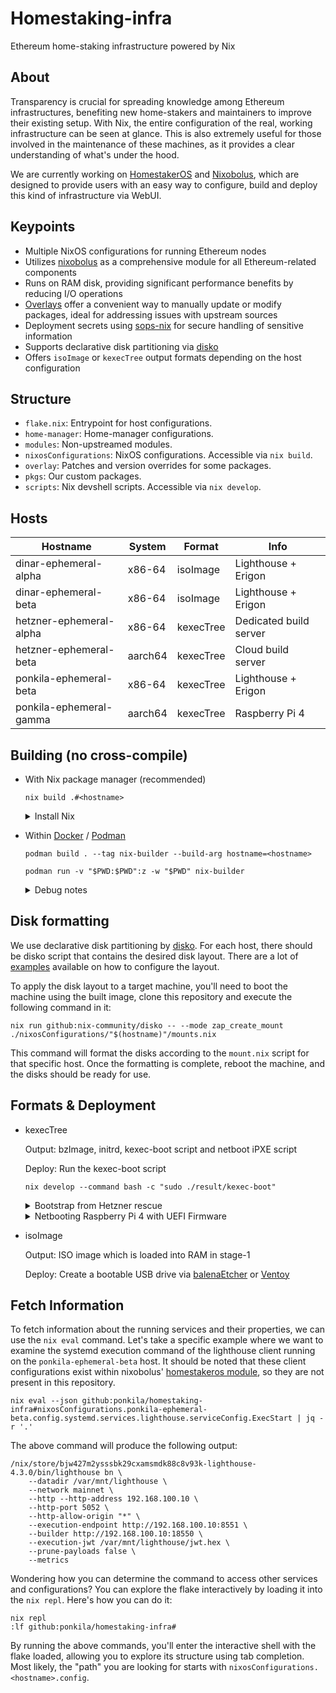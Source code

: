 # Homestaking-infra
Ethereum home-staking infrastructure powered by Nix

## About
Transparency is crucial for spreading knowledge among Ethereum infrastructures, benefiting new home-stakers and maintainers to improve their existing setup. With Nix, the entire configuration of the real, working infrastructure can be seen at glance. This is also extremely useful for those involved in the maintenance of these machines, as it provides a clear understanding of what's under the hood.

We are currently working on [HomestakerOS](https://github.com/ponkila/HomestakerOS) and [Nixobolus](https://github.com/ponkila/nixobolus), which are designed to provide users with an easy way to configure, build and deploy this kind of infrastructure via WebUI.

## Keypoints
- Multiple NixOS configurations for running Ethereum nodes
- Utilizes [nixobolus](https://github.com/ponkila/nixobolus) as a comprehensive module for all Ethereum-related components
- Runs on RAM disk, providing significant performance benefits by reducing I/O operations
- [Overlays](https://nixos.wiki/wiki/Overlays) offer a convenient way to manually update or modify packages, ideal for addressing issues with upstream sources
- Deployment secrets using [sops-nix](https://github.com/Mic92/sops-nix) for secure handling of sensitive information
- Supports declarative disk partitioning via [disko](https://github.com/nix-community/disko)
- Offers `isoImage` or `kexecTree` output formats depending on the host configuration

## Structure
- `flake.nix`: Entrypoint for host configurations.
- `home-manager`: Home-manager configurations.
- `modules`: Non-upstreamed modules.
- `nixosConfigurations`: NixOS configurations. Accessible via `nix build`.
- `overlay`: Patches and version overrides for some packages.
- `pkgs`: Our custom packages.
- `scripts`: Nix devshell scripts. Accessible via `nix develop`.

## Hosts
| Hostname | System | Format | Info
|-|-|-|-|
dinar-ephemeral-alpha | x86-64 | isoImage | Lighthouse + Erigon
dinar-ephemeral-beta | x86-64 | isoImage | Lighthouse + Erigon
hetzner-ephemeral-alpha | x86-64 | kexecTree | Dedicated build server
hetzner-ephemeral-beta | aarch64 |  kexecTree | Cloud build server
ponkila-ephemeral-beta | x86-64 | kexecTree | Lighthouse + Erigon
ponkila-ephemeral-gamma | aarch64 | kexecTree | Raspberry Pi 4

## Building (no cross-compile)

- With Nix package manager (recommended)

  ```
  nix build .#<hostname>
  ```

  <details>
  <summary>Install Nix</summary>
    &nbsp;
    
    Allow root to run the Nix installer (**optional**)
    ```
    mkdir -p $HOME/.config/nix
    echo "build-users-group =" > $HOME/.config/nix/nix.conf
    ```

    Install Nix in single-user mode
    ```
    curl -L https://nixos.org/nix/install | sh
    . $HOME/.nix-profile/etc/profile.d/nix.sh
    ```

    Install nix-command
    ```
    nix-env -iA nixpkgs.nix
    ```

    Allow experimental features (optional)
    ```
    echo "experimental-features = nix-command flakes" >> $HOME/.config/nix/nix.conf
    ```

    Accept nix configuration from a flake (optional)
    ```
    echo "accept-flake-config = true" >> $HOME/.config/nix/nix.conf
    ```

  </details>

- Within [Docker](https://docs.docker.com/desktop/install/linux-install/) / [Podman](https://podman.io/docs/tutorials/installation#installing-on-linux)
  ```
  podman build . --tag nix-builder --build-arg hostname=<hostname>
  ```

  ```
  podman run -v "$PWD:$PWD":z -w "$PWD" nix-builder
  ```

  <details>
  <summary>Debug notes</summary>
    &nbsp;

    This error occurs when `programs.fish.enable` is set to `true`
    ```
    building '/nix/store/dgy59sxqj2wq2418f82n14z9cljzjin4-man-cache.drv'...
    error: builder for '/nix/store/dgy59sxqj2wq2418f82n14z9cljzjin4-man-cache.drv' failed with exit code 2
    error: 1 dependencies of derivation '/nix/store/p6lx3x6fxbl7hhch5nnsrxxlcsnw524d-etc-man_db.conf.drv' failed to build
    error: 1 dependencies of derivation '/nix/store/m341zgn4qz0na8pvf3vkv44im3m9i8q0-etc.drv' failed to build
    building '/nix/store/yp47gm038kyizbzl1m8y52jq6brkw0da-system-path.drv'...
    error: 1 dependencies of derivation '/nix/store/31h7aqrpzn2ykbv57xfbyj51zb6pz4fi-nixos-system-ponkila-ephemeral-beta-23.05.20230417.f00994e.drv' failed to build
    error: 1 dependencies of derivation '/nix/store/as1q3nzf9kpxxcsr08n5y4zdsijj80qw-closure-info.drv' failed to build
    error: 1 dependencies of derivation '/nix/store/qzl3krxf1z8viz9z3bxi6h0afhyk4s4y-kexec-boot.drv' failed to build
    error: 1 dependencies of derivation '/nix/store/0ys7pxf0l529gmjpayb9ny37kc68bawf-kexec-tree.drv' failed to build
    ```

  </details>

## Disk formatting

We use declarative disk partitioning by [disko](https://github.com/nix-community/disko). For each host, there should be disko script that contains the desired disk layout. There are a lot of [examples](https://github.com/nix-community/disko/tree/master/example) available on how to configure the layout.

To apply the disk layout to a target machine, you'll need to boot the machine using the built image, clone this repository and execute the following command in it:

```
nix run github:nix-community/disko -- --mode zap_create_mount ./nixosConfigurations/"$(hostname)"/mounts.nix
```

This command will format the disks according to the `mount.nix` script for that specific host. Once the formatting is complete, reboot the machine, and the disks should be ready for use.

## Formats & Deployment

- kexecTree
  
  Output: bzImage, initrd, kexec-boot script and netboot iPXE script
  
  Deploy: Run the kexec-boot script
  ```
  nix develop --command bash -c "sudo ./result/kexec-boot"
  ```

  <details>
  <summary>Bootstrap from Hetzner rescue</summary>
    &nbsp;
    
    The installer needs sudo
    ```
    apt install -y sudo
    ```

    Allow root to run the Nix installer
    ```
    mkdir -p /etc/nix
    echo "build-users-group =" > /etc/nix/nix.conf
    ```

    Install Nix in single-user mode
    ```
    curl -L https://nixos.org/nix/install | sh
    . $HOME/.nix-profile/etc/profile.d/nix.sh
    ```

    Install nix-command
    ```
    nix-env -iA nixpkgs.nix
    ```

    Clone the repository and build the system
    ```
    git clone https://github.com/ponkila/homestaking-infra.git
    nix build --extra-experimental-features "nix-command flakes" .#<hostname>
    ```

    Install kexec-tools and run the kexec-boot script
    ```
    apt-get install kexec-tools
    sudo ./result/kexec-boot
    ```

  </details>

  <details>
  <summary>Netbooting Raspberry Pi 4 with UEFI Firmware</summary>
    &nbsp;

    We'll be gathering the boot media (/tftpboot folder for PXE booting) in the `result` directory. Make sure you have the following dependencies installed: docker, unzip. Note: **This guide does not provide instructions on setting up the method for serving the boot media files.**

    Clone the project repository and build the EDK2 Raspberry Pi 4 UEFI firmware. 
    ```
    git clone https://github.com/valtzu/pipxe.git
    cd pixpe
    sudo docker-compose up
    ```
    
    Create a result directory and copy the UEFI firmware files there.
    ```
    mkdir -p result
    cp pxe/RPI_EFI.fd result
    cp -r pxe/efi result
    ```

    Download the "standard" [RPi4 UEFI releases from Github](https://github.com/pftf/RPi4/releases) and extract the files (excluding RPI_EFI.fd) to the `result` directory.
    ```
    wget https://github.com/pftf/RPi4/releases/download/v1.34/RPi4_UEFI_Firmware_v1.34.zip
    unzip RPi4_UEFI_Firmware_v1.34.zip -d result -x RPI_EFI.fd
    ```

    Obtain all firmware overlays from the [Raspberry Pi Github repository](https://github.com/raspberrypi/firmware/tree/master/boot/overlays) and add them to the overlays folder in the `result` directory. When prompted to override files, keep the `miniuart-bt.dtbo` and `upstream-pi4.dtbo` from the UEFI project.
    ```
    cp -n overlays/* result/overlays/
    ```

    Replace the `autoexec.ipxe` file in the projects folder with your own custom iPXE script, and place the contents of the `result` directory in a directory used to serve the boot media from.
    ```
    cat > result/efi/boot/autoexec.ipxe << EOF
    #!ipxe
    dhcp
    chain --autofree http://192.168.1.128:8080/netboot.ipxe || shell
    EOF
    ```

    Use rpi-imager to flash "Raspberry Pi OS Lite (32-bit)" to an SD card, boot from it, update the system, and change the boot order using `raspi-config` (Advanced Settings > Boot Order > Network Boot). Finally, remove the SD card and reboot.
    ```
    sudo apt-get update && sudo apt-get full-upgrade
    raspi-config
    ```

  </details>

- isoImage
  
  Output: ISO image which is loaded into RAM in stage-1
  
  Deploy: Create a bootable USB drive via [balenaEtcher](https://etcher.balena.io/) or [Ventoy](https://www.ventoy.net/en/index.html)

## Fetch Information

To fetch information about the running services and their properties, we can use the `nix eval` command. Let's take a specific example where we want to examine the systemd execution command of the lighthouse client running on the `ponkila-ephemeral-beta` host. It should be noted that these client configurations exist within nixobolus' [homestakeros module](https://github.com/ponkila/nixobolus/blob/main/modules/homestakeros/default.nix), so they are not present in this repository.

```shell
nix eval --json github:ponkila/homestaking-infra#nixosConfigurations.ponkila-ephemeral-beta.config.systemd.services.lighthouse.serviceConfig.ExecStart | jq -r '.'
```

The above command will produce the following output:

```shell
/nix/store/bjw427m2ysssbk29cxamsmdk88c8v93k-lighthouse-4.3.0/bin/lighthouse bn \
    --datadir /var/mnt/lighthouse \
    --network mainnet \
    --http --http-address 192.168.100.10 \
    --http-port 5052 \
    --http-allow-origin "*" \
    --execution-endpoint http://192.168.100.10:8551 \
    --builder http://192.168.100.10:18550 \
    --execution-jwt /var/mnt/lighthouse/jwt.hex \
    --prune-payloads false \
    --metrics
```

Wondering how you can determine the command to access other services and configurations? You can explore the flake interactively by loading it into the `nix repl`. Here's how you can do it:

```Shell
nix repl
:lf github:ponkila/homestaking-infra#
```

By running the above commands, you'll enter the interactive shell with the flake loaded, allowing you to explore its structure using tab completion. Most likely, the "path" you are looking for starts with `nixosConfigurations.<hostname>.config`.